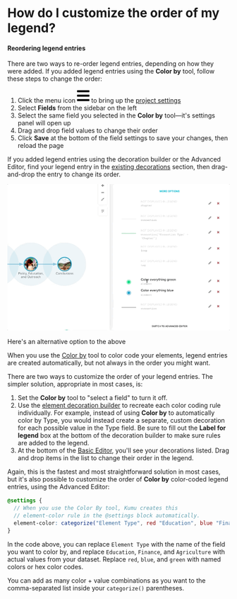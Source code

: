 # How do I customize the order of my legend?

#### Reordering legend entries

There are two ways to re-order legend entries, depending on how they were added. If you added legend entries using the **Color by** tool, follow these steps to change the order:

1. Click the menu icon ![](../icons/bars.svg) to bring up the [project settings](../overview/settings.md#project-settings)
2. Select **Fields** from the sidebar on the left
3. Select the same field you selected in the **Color by** tool—it's settings panel will open up
4. Drag and drop field values to change their order
5. Click **Save** at the bottom of the field settings to save your changes, then reload the page

If you added legend entries using the decoration builder or the Advanced Editor, find your legend entry in the [existing decorations](../overview/view-editors.md#existing-decorations) section, then drag-and-drop the entry to change its order.

![Cascading decorations](../images/cascading-decorations.gif)

Here's an alternative option to the above

When you use the [Color by](../guides/data-driven-decorations.md#color-by) tool to color code your elements, legend entries are created automatically, but not always in the order you might want.

There are two ways to customize the order of your legend entries. The simpler solution, appropriate in most cases, is:

1. Set the **Color by** tool to "select a field" to turn it off.
2. Use the [element decoration builder](../guides/data-driven-decorations.md#use-decoration-builders-to-create-custom-decorations) to recreate each color coding rule individually. For example, instead of using **Color by** to automatically color by Type, you would instead create a separate, custom decoration for each possible value in the Type field. Be sure to fill out the **Label for legend** box at the bottom of the decoration builder to make sure rules are added to the legend.
3. At the bottom of the [Basic Editor](../overview/view-editors.md#basic-editor), you'll see your decorations listed. Drag and drop items in the list to change their order in the legend.

Again, this is the fastest and most straightforward solution in most cases, but it's also possible to customize the order of **Color by** color-coded legend entries, using the Advanced Editor:

```scss
@settings {
  // When you use the Color By tool, Kumu creates this 
  // element-color rule in the @settings block automatically.
  element-color: categorize("Element Type", red "Education", blue "Finance", green "Agriculture");
}
```

In the code above, you can replace `Element Type` with the name of the field you want to color by, and replace `Education`, `Finance`, and `Agriculture` with actual values from your dataset. Replace `red`, `blue`, and `green` with named colors or hex color codes.

You can add as many color + value combinations as you want to the comma-separated list inside your `categorize()` parentheses.
